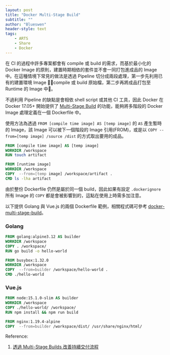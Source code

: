 ```yaml
---
layout: post
title: "Docker Multi-Stage Build"
subtitle: ""
author: "Blueswen"
header-style: text
tags:
    - ARTS
    - Share
    - Docker
---
```


在 CI 的過程中許多專案都會有 compile 或 build 的需求，而基於最小化的 Docker Image 的原則，建置時期相依的套件並不會一同打包進成品的 Image 中。在這種情境下常見的做法是透過 Pipeline 切分成兩段處理，第一步先利用已有的建置環境 Image compile 或 build 原始檔，第二步再將成品打包至 Runtime 的 Image 中。

不過利用 Pipeline 的缺點是會相依 shell script 或其他 CI 工具，因此 Docker 在 Docker 17.05+ 開始提供了 [Multi-Stage Build](https://docs.docker.com/develop/develop-images/multistage-build/) 的功能，能夠將多階段的 Docker Image 處理定義在一個 Dockerfile 中。

使用方法為透過 ```FROM [compile time image] AS [temp image]``` 的 ```AS``` 產生暫時的 Image，該 Image 可以被下一個階段的 Image 引用(FROM)，或是以 ```COPY --from=[temp image] /source /dist``` 的方式取出要用的成品。

```dockerfile
FROM [compile time image] AS [temp image]
WORKDIR /workspace
RUN touch artifact

FROM [runtime image]
WORKDIR /workspace
COPY  --from=[temp image] /workspace/artifact .
CMD ls -lha artifact
```

由於整份 Dockerfile 仍然是屬於同一個 build，因此如果有設定 ```.dockerignore``` 所有 Image 的 ```COPY``` 都是會被影響到的，這點在使用上時需多加注意。

以下提供 Golang 與 Vue.js 的兩個 Dockerfile 範例，相關程式碼可參考 [docker-multi-stage-build](https://github.com/Blueswen/docker-multi-stage-build)。

### Golang

```dockerfile
FROM golang:alpine3.12 AS builder
WORKDIR /workspace
COPY . /workspace/
RUN go build -o hello-world

FROM busybox:1.32.0
WORKDIR /workspace
COPY  --from=builder /workspace/hello-world .
CMD ./hello-world
```

### Vue.js

```dockerfile
FROM node:15.1.0-slim AS builder
WORKDIR /workspace
COPY ./hello-world/ /workspace/
RUN npm install && npm run build

FROM nginx:1.19.4-alpine
COPY  --from=builder /workspace/dist/ /usr/share/nginx/html/
```

Reference:

1. [透過 Multi-Stage Builds 改善持續交付流程](https://tachingchen.com/tw/blog/docker-multi-stage-builds/)
